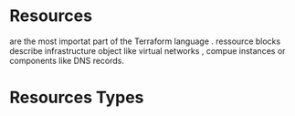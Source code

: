 # Resources 

are the most importat part of the Terraform language .
ressource blocks describe infrastructure object like virtual networks , compue instances
or components like DNS records.

# Resources Types 
